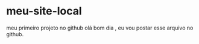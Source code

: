 # meu-site-local
 meu primeiro projeto no github
 olá bom dia , eu vou postar esse arquivo no github.
